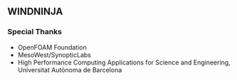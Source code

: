 
## WINDNINJA

### Special Thanks

- OpenFOAM Foundation
- MesoWest/SynopticLabs
- High Performance Computing Applications for Science and Engineering, Universitat Autònoma de Barcelona
